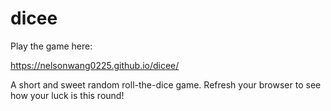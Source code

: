 # dicee
Play the game here:

https://nelsonwang0225.github.io/dicee/

A short and sweet random roll-the-dice game. Refresh your browser to see how your luck is this round!

